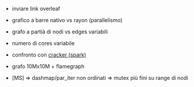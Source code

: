 - inviare link overleaf
- grafico a barre nativo vs rayon (parallelismo)
- grafo a partià di nodi vs edges variabili
- numero di cores variabile
- confronto con [cracker (spark)](https://github.com/hpclab/cracker)

- grafo 10Mx10M + flamegraph



- [MS] => dashmap/par_iter non ordinati => mutex più fini su range di nodi